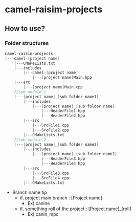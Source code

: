 # camel-raisim-projects
## How to use?
### Folder structures

```c++
camel-raisim-projects
|---camel-[project name]
    |---CMakeLists.txt
    |---includes
        |---camel-[project name]
            |---[project name]Main.hpp
    |---src
        |---[project name]Main.cpp
    //sub module 1
    |---[project name]_[sub folder name1]
        |---includes
            |---[project name]_[sub folder name]
                |---HeaderFile1.hpp
                |---HeaderFile2.hpp
        |---src
            |---SrcFile1.cpp
            |---SrcFile2.cpp
        |---CMakeLists.txt
    //sub module 2
    |---[project name]_[sub folder name2]
        |---includes
            |---[project name]_[sub folder name2]
                |---HeaderFile3.hpp
                |---HeaderFile4.hpp
        |---src
            |---SrcFile3.cpp
            |---SrcFile4.cpp
        |---CMakeLists.txt
```

- Branch name tip
  - if, project main branch : [Project name]
    - Ex) canine
  - if, something roll of the project : [Project name]_[roll]
    - Ex) canin_mpc

